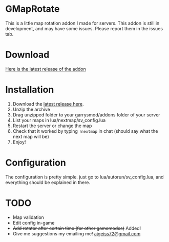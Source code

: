 GMapRotate
===

This is a little map rotation addon I made for servers.
This addon is still in development, and may have some issues. Please report them in the issues tab.

Download
===

[Here is the latest release of the addon](https://github.com/ajgeiss0702/GMapRotate/releases/latest)


Installation
===

1. Download the [latest release here](https://github.com/ajgeiss0702/GMapRotate/releases/latest).
2. Unzip the archive
3. Drag unzipped folder to your garrysmod/addons folder of your server
4. List your maps in lua/nextmap/sv_config.lua
5. Restart the server or change the map
6. Check that it worked by typing `!nextmap` in chat (should say what the next map will be)
7. Enjoy!



Configuration
===

The configuration is pretty simple. just go to lua/autorun/sv_config.lua, and everything should be explained in there.


TODO
===

* Map validation
* Edit config in-game
* ~~Add rotator after certain time (for other gamemodes)~~ Added!
* Give me suggestions my emailing me! ajgeiss72@gmail.com
